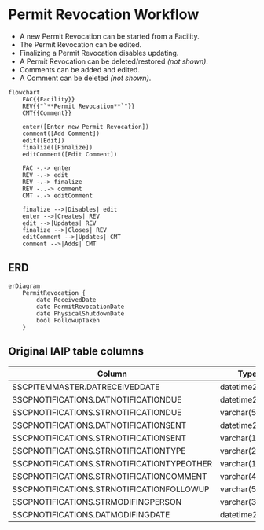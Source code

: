 # Permit Revocation Workflow

* A new Permit Revocation can be started from a Facility.
* The Permit Revocation can be edited.
* Finalizing a Permit Revocation disables updating.
* A Permit Revocation can be deleted/restored *(not shown)*.
* Comments can be added and edited.
* A Comment can be deleted *(not shown)*.

```mermaid
flowchart
    FAC{{Facility}}
    REV{{"`**Permit Revocation**`"}}
    CMT{{Comment}}

    enter([Enter new Permit Revocation])
    comment([Add Comment])
    edit([Edit])
    finalize([Finalize])
    editComment([Edit Comment])

    FAC -.-> enter
    REV -.-> edit
    REV -.-> finalize
    REV -..-> comment
    CMT -.-> editComment

    finalize -->|Disables| edit
    enter -->|Creates| REV
    edit -->|Updates| REV
    finalize -->|Closes| REV
    editComment -->|Updates| CMT
    comment -->|Adds| CMT
```

## ERD

```mermaid
erDiagram
    PermitRevocation {
        date ReceivedDate
        date PermitRevocationDate
        date PhysicalShutdownDate
        bool FollowupTaken
    }
```

## Original IAIP table columns

| Column                                     | Type          | Migrate | Destination          |
|--------------------------------------------|---------------|:-------:|----------------------|
| SSCPITEMMASTER.DATRECEIVEDDATE             | datetime2(0)  |    ✔    | ReceivedDate         |
| SSCPNOTIFICATIONS.DATNOTIFICATIONDUE       | datetime2(0)  |    ✔    | PermitRevocationDate |
| SSCPNOTIFICATIONS.STRNOTIFICATIONDUE       | varchar(5)    |    ✖    | *none*               |
| SSCPNOTIFICATIONS.DATNOTIFICATIONSENT      | datetime2(0)  |    ✔    | PhysicalShutdownDate |
| SSCPNOTIFICATIONS.STRNOTIFICATIONSENT      | varchar(10)   |    ✔    | PhysicalShutdownDate |
| SSCPNOTIFICATIONS.STRNOTIFICATIONTYPE      | varchar(2)    |    ✖    | *none*               |
| SSCPNOTIFICATIONS.STRNOTIFICATIONTYPEOTHER | varchar(100)  |    ✔    | base.Notes           |
| SSCPNOTIFICATIONS.STRNOTIFICATIONCOMMENT   | varchar(4000) |    ✔    | base.Notes           |
| SSCPNOTIFICATIONS.STRNOTIFICATIONFOLLOWUP  | varchar(5)    |    ✔    | FollowupTaken        |
| SSCPNOTIFICATIONS.STRMODIFINGPERSON        | varchar(3)    |    ?    | base.UpdatedById     |
| SSCPNOTIFICATIONS.DATMODIFINGDATE          | datetime2(0)  |    ?    | base.UpdatedAt       |
